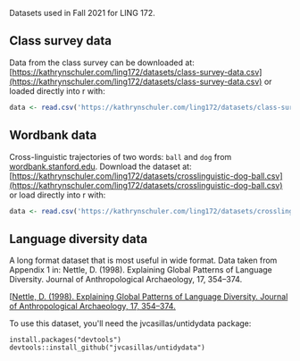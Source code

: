 
Datasets used in Fall 2021 for LING 172. 

## Class survey data

Data from the class survey can be downloaded at: [https://kathrynschuler.com/ling172/datasets/class-survey-data.csv](https://kathrynschuler.com/ling172/datasets/class-survey-data.csv) or loaded directly into r with:

```r
data <- read.csv('https://kathrynschuler.com/ling172/datasets/class-survey-data.csv')
```
## Wordbank data

Cross-linguistic trajectories of two words: `ball` and `dog` from [wordbank.stanford.edu](http://wordbank.stanford.edu/analyses?name=uni_lemmas). Download the dataset at: [https://kathrynschuler.com/ling172/datasets/crosslinguistic-dog-ball.csv](https://kathrynschuler.com/ling172/datasets/crosslinguistic-dog-ball.csv) or load directly into r with:

```r
data <- read.csv('https://kathrynschuler.com/ling172/datasets/crosslinguistic-dog-ball.csv')
```

## Language diversity data

A long format dataset that is most useful in wide format. Data taken from Appendix 1 in:
Nettle, D. (1998). Explaining Global Patterns of Language Diversity. Journal of Anthropological Archaeology, 17, 354–374.

[[Nettle, D. (1998). Explaining Global Patterns of Language Diversity. Journal of Anthropological Archaeology, 17, 354–374.](https://kathrynschuler.com/ling172/datasets/nettle-1998.pdf)

To use this dataset, you'll need the jvcasillas/untidydata package:

```
install.packages("devtools")
devtools::install_github("jvcasillas/untidydata")
```


